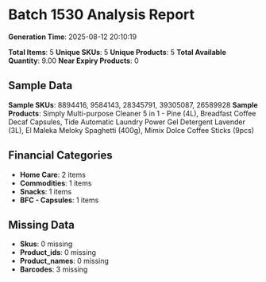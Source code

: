 # Batch 1530 Analysis Report

**Generation Time**: 2025-08-12 20:10:19

**Total Items**: 5
**Unique SKUs**: 5
**Unique Products**: 5
**Total Available Quantity**: 9.00
**Near Expiry Products**: 0

## Sample Data
**Sample SKUs**: 8894416, 9584143, 28345791, 39305087, 26589928
**Sample Products**: Simply Multi-purpose Cleaner 5 in 1 - Pine (4L), Breadfast Coffee Decaf Capsules, Tide Automatic Laundry Power Gel Detergent Lavender (3L), El Maleka Meloky Spaghetti (400g), Mimix Dolce Coffee Sticks (9pcs)

## Financial Categories
- **Home Care**: 2 items
- **Commodities**: 1 items
- **Snacks**: 1 items
- **BFC - Capsules**: 1 items

## Missing Data
- **Skus**: 0 missing
- **Product_ids**: 0 missing
- **Product_names**: 0 missing
- **Barcodes**: 3 missing
